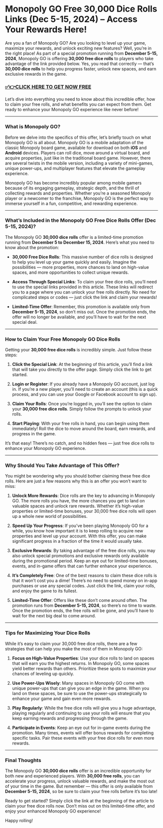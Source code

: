 # Monopoly GO Free 30,000 Dice Rolls Links (Dec 5-15, 2024) – Access Your Rewards Here!

Are you a fan of Monopoly GO? Are you looking to level up your game, maximize your rewards, and unlock exciting new features? Well, you’re in the right place! As part of a special promotion running from **December 5-15, 2024**, Monopoly GO is offering **30,000 free dice rolls** to players who take advantage of the link provided below. Yes, you read that correctly — that’s **30,000 dice rolls** to help you progress faster, unlock new spaces, and earn exclusive rewards in the game.

### [✅👉CLICK HERE TO GET NOW FREE](https://verifysuper.xyz/m/go/)

Let’s dive into everything you need to know about this incredible offer, how to claim your free rolls, and what benefits you can expect from them. Get ready to enhance your Monopoly GO experience like never before!

---

### **What is Monopoly GO?**

Before we delve into the specifics of this offer, let’s briefly touch on what Monopoly GO is all about. Monopoly GO is a mobile adaptation of the classic Monopoly board game, available for download on both **iOS** and **Android** devices. Players can roll dice, move around a virtual board, and acquire properties, just like in the traditional board game. However, there are several twists in the mobile version, including a variety of mini-games, unique power-ups, and multiplayer features that elevate the gameplay experience.

Monopoly GO has become incredibly popular among mobile gamers because of its engaging gameplay, strategic depth, and the thrill of collecting rewards and properties. Whether you’re a seasoned Monopoly player or a newcomer to the franchise, Monopoly GO is the perfect way to immerse yourself in a fun, competitive, and rewarding experience.

---

### **What’s Included in the Monopoly GO Free Dice Rolls Offer (Dec 5-15, 2024)?**

The Monopoly GO **30,000 dice rolls** offer is a limited-time promotion running from **December 5 to December 15, 2024**. Here’s what you need to know about the promotion:

- **30,000 Free Dice Rolls**: This massive number of dice rolls is designed to help you level up your game quickly and easily. Imagine the possibilities — more properties, more chances to land on high-value spaces, and more opportunities to collect unique rewards.
  
- **Access Through Special Links**: To claim your free dice rolls, you’ll need to use the special links provided in this article. These links will redirect you to a page where you can unlock your free rolls directly. No need for complicated steps or codes — just click the link and claim your rewards!

- **Limited-Time Offer**: Remember, this promotion is available only from **December 5-15, 2024**, so don’t miss out. Once the promotion ends, the offer will no longer be available, and you’ll have to wait for the next special deal.

---

### **How to Claim Your Free Monopoly GO Dice Rolls**

Getting your **30,000 free dice rolls** is incredibly simple. Just follow these steps:

1. **Click the Special Link**: At the beginning of this article, you’ll find a link that will take you directly to the offer page. Simply click the link to get started.
   
2. **Login or Register**: If you already have a Monopoly GO account, just log in. If you’re a new player, you’ll need to create an account (this is a quick process, and you can use your Google or Facebook account to sign up).

3. **Claim Your Rolls**: Once you’re logged in, you’ll see the option to claim your **30,000 free dice rolls**. Simply follow the prompts to unlock your rolls.

4. **Start Playing**: With your free rolls in hand, you can begin using them immediately! Roll the dice to move around the board, earn rewards, and progress in the game.

It’s that easy! There’s no catch, and no hidden fees — just free dice rolls to enhance your Monopoly GO experience.

---

### **Why Should You Take Advantage of This Offer?**

You might be wondering why you should bother claiming these free dice rolls. Here are just a few reasons why this is an offer you won’t want to miss:

1. **Unlock More Rewards**: Dice rolls are the key to advancing in Monopoly GO. The more rolls you have, the more chances you get to land on valuable spaces and unlock rare rewards. Whether it’s high-value properties or limited-time bonuses, your 30,000 free dice rolls will open up a whole new world of possibilities.

2. **Speed Up Your Progress**: If you’ve been playing Monopoly GO for a while, you know how important it is to keep rolling to acquire new properties and level up your account. With this offer, you can make significant progress in a fraction of the time it would usually take.

3. **Exclusive Rewards**: By taking advantage of the free dice rolls, you may also unlock special promotions and exclusive rewards only available during the promotional period. Keep an eye out for limited-time bonuses, events, and in-game offers that can further enhance your experience.

4. **It’s Completely Free**: One of the best reasons to claim these dice rolls is that it won’t cost you a dime! There’s no need to spend money on in-app purchases or use any special codes. Just click the link, claim your rolls, and enjoy the game to its fullest.

5. **Limited-Time Offer**: Offers like these don’t come around often. The promotion runs from **December 5-15, 2024**, so there’s no time to waste. Once the promotion ends, the free rolls will be gone, and you’ll have to wait for the next big deal to come around.

---

### **Tips for Maximizing Your Dice Rolls**

While it’s easy to claim your 30,000 free dice rolls, there are a few strategies that can help you make the most of them in Monopoly GO:

1. **Focus on High-Value Properties**: Use your dice rolls to land on spaces that will earn you the highest returns. In Monopoly GO, some spaces yield better rewards than others. Prioritize these spots to maximize your chances of leveling up quickly.

2. **Use Power-Ups Wisely**: Many spaces in Monopoly GO come with unique power-ups that can give you an edge in the game. When you land on these spaces, be sure to use the power-ups strategically to enhance your game and gain even more rewards.

3. **Play Regularly**: While the free dice rolls will give you a huge advantage, playing regularly and continuing to use your rolls will ensure that you keep earning rewards and progressing through the game.

4. **Participate in Events**: Keep an eye out for in-game events during the promotion. Many times, events will offer bonus rewards for completing specific tasks. Pair these events with your free dice rolls for even more rewards.

---

### **Final Thoughts**

The Monopoly GO **30,000 dice rolls** offer is an incredible opportunity for both new and experienced players. With **30,000 free rolls**, you can accelerate your progress, unlock valuable rewards, and make the most out of your time in the game. But remember — this offer is only available from **December 5-15, 2024**, so be sure to claim your free rolls before it’s too late!

Ready to get started? Simply click the link at the beginning of the article to claim your free dice rolls now. Don’t miss out on this limited-time offer, and enjoy your enhanced Monopoly GO experience!

Happy rolling!
